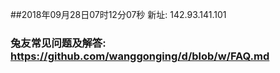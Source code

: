 ##2018年09月28日07时12分07秒 新址: 142.93.141.101
### 兔友常见问题及解答: https://github.com/wanggonging/d/blob/w/FAQ.md
